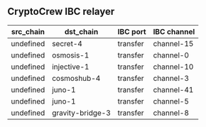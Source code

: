 ## CryptoCrew IBC relayer

| src_chain | dst_chain | IBC port | IBC channel |
| --------------- | --------------- | ------------ | -------------- |
| undefined | secret-4 | transfer | channel-15 |
| undefined | osmosis-1 | transfer | channel-0 |
| undefined | injective-1 | transfer | channel-10 |
| undefined | cosmoshub-4 | transfer | channel-3 |
| undefined | juno-1 | transfer | channel-41 |
| undefined | juno-1 | transfer | channel-5 |
| undefined | gravity-bridge-3 | transfer | channel-8 |